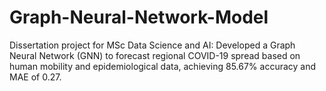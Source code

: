 # Graph-Neural-Network-Model
Dissertation project for MSc Data Science and AI: Developed a Graph Neural Network (GNN) to forecast regional COVID-19 spread based on human mobility and epidemiological data, achieving 85.67% accuracy and MAE of 0.27.
